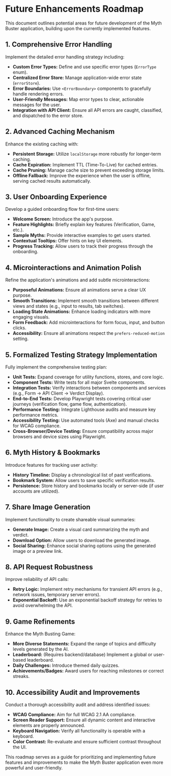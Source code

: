 # Future Enhancements Roadmap

This document outlines potential areas for future development of the Myth Buster application, building upon the currently implemented features.

## 1. Comprehensive Error Handling

Implement the detailed error handling strategy including:

*   **Custom Error Types:** Define and use specific error types (`ErrorType` enum).
*   **Centralized Error Store:** Manage application-wide error state (`errorStore`).
*   **Error Boundaries:** Use `<ErrorBoundary>` components to gracefully handle rendering errors.
*   **User-Friendly Messages:** Map error types to clear, actionable messages for the user.
*   **Integration with API Client:** Ensure all API errors are caught, classified, and dispatched to the error store.

## 2. Advanced Caching Mechanism

Enhance the existing caching with:

*   **Persistent Storage:** Utilize `localStorage` more robustly for longer-term caching.
*   **Cache Expiration:** Implement TTL (Time-To-Live) for cached entries.
*   **Cache Pruning:** Manage cache size to prevent exceeding storage limits.
*   **Offline Fallback:** Improve the experience when the user is offline, serving cached results automatically.

## 3. User Onboarding Experience

Develop a guided onboarding flow for first-time users:

*   **Welcome Screen:** Introduce the app's purpose.
*   **Feature Highlights:** Briefly explain key features (Verification, Game, etc.).
*   **Sample Myths:** Provide interactive examples to get users started.
*   **Contextual Tooltips:** Offer hints on key UI elements.
*   **Progress Tracking:** Allow users to track their progress through the onboarding.

## 4. Microinteractions and Animation Polish

Refine the application's animations and add subtle microinteractions:

*   **Purposeful Animations:** Ensure all animations serve a clear UX purpose.
*   **Smooth Transitions:** Implement smooth transitions between different views and states (e.g., input to results, tab switches).
*   **Loading State Animations:** Enhance loading indicators with more engaging visuals.
*   **Form Feedback:** Add microinteractions for form focus, input, and button clicks.
*   **Accessibility:** Ensure all animations respect the `prefers-reduced-motion` setting.

## 5. Formalized Testing Strategy Implementation

Fully implement the comprehensive testing plan:

*   **Unit Tests:** Expand coverage for utility functions, stores, and core logic.
*   **Component Tests:** Write tests for all major Svelte components.
*   **Integration Tests:** Verify interactions between components and services (e.g., Form -> API Client -> Verdict Display).
*   **End-to-End Tests:** Develop Playwright tests covering critical user journeys (verification flow, game flow, authentication).
*   **Performance Testing:** Integrate Lighthouse audits and measure key performance metrics.
*   **Accessibility Testing:** Use automated tools (Axe) and manual checks for WCAG compliance.
*   **Cross-Browser/Device Testing:** Ensure compatibility across major browsers and device sizes using Playwright.

## 6. Myth History & Bookmarks

Introduce features for tracking user activity:

*   **History Timeline:** Display a chronological list of past verifications.
*   **Bookmark System:** Allow users to save specific verification results.
*   **Persistence:** Store history and bookmarks locally or server-side (if user accounts are utilized).

## 7. Share Image Generation

Implement functionality to create shareable visual summaries:

*   **Generate Image:** Create a visual card summarizing the myth and verdict.
*   **Download Option:** Allow users to download the generated image.
*   **Social Sharing:** Enhance social sharing options using the generated image or a preview link.

## 8. API Request Robustness

Improve reliability of API calls:

*   **Retry Logic:** Implement retry mechanisms for transient API errors (e.g., network issues, temporary server errors).
*   **Exponential Backoff:** Use an exponential backoff strategy for retries to avoid overwhelming the API.

## 9. Game Refinements

Enhance the Myth Busting Game:

*   **More Diverse Statements:** Expand the range of topics and difficulty levels generated by the AI.
*   **Leaderboard:** (Requires backend/database) Implement a global or user-based leaderboard.
*   **Daily Challenges:** Introduce themed daily quizzes.
*   **Achievements/Badges:** Award users for reaching milestones or correct streaks.

## 10. Accessibility Audit and Improvements

Conduct a thorough accessibility audit and address identified issues:

*   **WCAG Compliance:** Aim for full WCAG 2.1 AA compliance.
*   **Screen Reader Support:** Ensure all dynamic content and interactive elements are properly announced.
*   **Keyboard Navigation:** Verify all functionality is operable with a keyboard.
*   **Color Contrast:** Re-evaluate and ensure sufficient contrast throughout the UI.

This roadmap serves as a guide for prioritizing and implementing future features and improvements to make the Myth Buster application even more powerful and user-friendly.